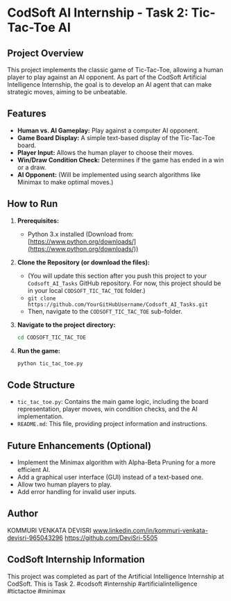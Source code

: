 # CodSoft AI Internship - Task 2: Tic-Tac-Toe AI

## Project Overview

This project implements the classic game of Tic-Tac-Toe, allowing a human player to play against an AI opponent. As part of the CodSoft Artificial Intelligence Internship, the goal is to develop an AI agent that can make strategic moves, aiming to be unbeatable.

## Features

- **Human vs. AI Gameplay:** Play against a computer AI opponent.
- **Game Board Display:** A simple text-based display of the Tic-Tac-Toe board.
- **Player Input:** Allows the human player to choose their moves.
- **Win/Draw Condition Check:** Determines if the game has ended in a win or a draw.
- **AI Opponent:** (Will be implemented using search algorithms like Minimax to make optimal moves.)

## How to Run

1.  **Prerequisites:**

    - Python 3.x installed (Download from: [https://www.python.org/downloads/](https://www.python.org/downloads/))

2.  **Clone the Repository (or download the files):**

    - (You will update this section after you push this project to your `Codsoft_AI_Tasks` GitHub repository. For now, this project should be in your local `CODSOFT_TIC_TAC_TOE` folder.)
    - `git clone https://github.com/YourGitHubUsername/Codsoft_AI_Tasks.git`
    - Then, navigate to the `CODSOFT_TIC_TAC_TOE` sub-folder.

3.  **Navigate to the project directory:**

    ```bash
    cd CODSOFT_TIC_TAC_TOE
    ```

4.  **Run the game:**
    ```bash
    python tic_tac_toe.py
    ```

## Code Structure

- `tic_tac_toe.py`: Contains the main game logic, including the board representation, player moves, win condition checks, and the AI implementation.
- `README.md`: This file, providing project information and instructions.

## Future Enhancements (Optional)

- Implement the Minimax algorithm with Alpha-Beta Pruning for a more efficient AI.
- Add a graphical user interface (GUI) instead of a text-based one.
- Allow two human players to play.
- Add error handling for invalid user inputs.

## Author

KOMMURI VENKATA DEVISRI
www.linkedin.com/in/kommuri-venkata-devisri-965043296
https://github.com/DeviSri-5505

## CodSoft Internship Information

This project was completed as part of the Artificial Intelligence Internship at CodSoft. This is Task 2.
#codsoft #internship #artificialintelligence #tictactoe #minimax
